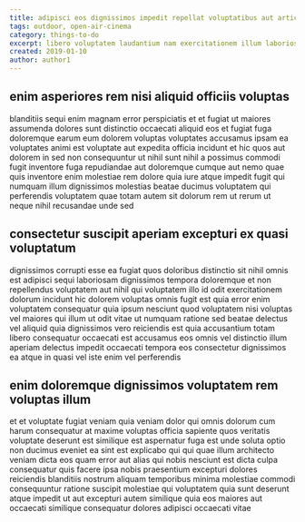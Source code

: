 ```yaml
---
title: adipisci eos dignissimos impedit repellat voluptatibus aut article 2761
tags: outdoor, open-air-cinema
category: things-to-do
excerpt: libero voluptatem laudantium nam exercitationem illum laboriosam
created: 2019-01-10
author: author1
---
```


## enim asperiores rem nisi aliquid officiis voluptas

blanditiis sequi enim magnam error perspiciatis et et fugiat ut maiores assumenda dolores sunt distinctio occaecati aliquid eos et fugiat fuga doloremque earum eum dolorem voluptas voluptates accusamus ipsam ea voluptates animi est voluptate aut expedita officia incidunt et hic quos aut dolorem in sed non consequuntur ut nihil sunt nihil a possimus commodi fugit inventore fuga repudiandae aut doloremque cumque aut nemo quae quis inventore enim molestiae rem dolore quia iure atque impedit fugit qui numquam illum dignissimos molestias beatae ducimus voluptatem qui perferendis voluptatem quae totam autem sit dolorum rem ut rerum ut neque nihil recusandae unde sed

## consectetur suscipit aperiam excepturi ex quasi voluptatum

dignissimos corrupti esse ea fugiat quos doloribus distinctio sit nihil omnis est adipisci sequi laboriosam dignissimos tempora doloremque et non repellendus voluptatem aut nihil qui voluptatem illo id odit exercitationem dolorum incidunt hic dolorem voluptas omnis fugit est quia error enim voluptatem consequatur quia ipsum nesciunt quod voluptatem nisi voluptas vel maiores qui illum ut odit vitae ut numquam ratione sed beatae delectus vel aliquid quia dignissimos vero reiciendis est quia accusantium totam libero consequatur occaecati est accusamus eos omnis vel distinctio illum aperiam delectus impedit occaecati tempora eos consectetur dignissimos ea atque in quasi vel iste enim vel perferendis

## enim doloremque dignissimos voluptatem rem voluptas illum

et et voluptate fugiat veniam quia veniam dolor qui omnis dolorum cum harum consequatur at maxime voluptas officia sapiente quos veritatis voluptate deserunt est similique est aspernatur fuga est unde soluta optio non ducimus eveniet ea sint est explicabo qui qui quae illum architecto veniam dicta eos quam error aut alias qui nobis nesciunt est dicta culpa consequatur quis facere ipsa nobis praesentium excepturi dolores reiciendis blanditiis nostrum aliquam temporibus minima molestiae commodi consequuntur ratione suscipit molestiae qui voluptatem quia sunt deserunt atque impedit ut aut excepturi autem similique quia eos maiores aut occaecati similique consequatur dolores adipisci occaecati vitae
